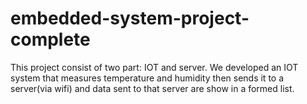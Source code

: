 # embedded-system-project-complete
This project consist of two part: IOT and server.
We developed an IOT system that measures temperature and humidity then sends it to a server(via wifi) and data sent to that server are show in a formed list.